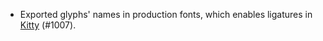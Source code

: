  * Exported glyphs' names in production fonts, which enables ligatures in [Kitty](https://sw.kovidgoyal.net/kitty/) (#1007).